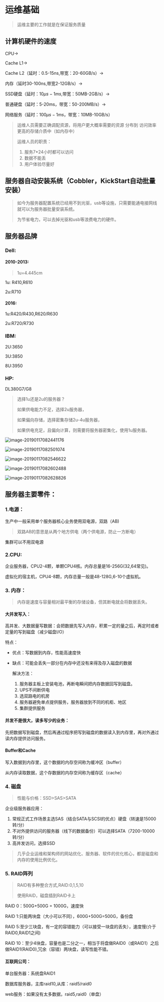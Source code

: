 # 运维基础

> 运维主要的工作就是在保证服务质量

## 计算机硬件的速度

CPU->

Cache L1->

Cache L2（延时：0.5-15ns,带宽：20-60GB/s）->

内存（延时30-100ns,带宽2-12GB/s）->

SSD硬盘（延时：$10\mu s-1ms$,带宽：50MB-2GB/s）->

普通硬盘（延时：5-20ms，带宽：50-200MB/s）->

网络服务（延时：$100\mu s-1ms$，带宽：10MB-10GB/s）

> 运维人员需要正确调配资源，将用户更大概率需要的资源 分布到 访问效率更高的存储介质中（如内存中）
>
> 运维人员的职责：
>
> 1. 服务7*24小时都可以访问
> 2. 数据不能丢
> 3. 用户体验尽量好

## 服务器自动安装系统（Cobbler，KickStart自动批量安装）

> 如今为服务器配置系统已经用不到光驱，usb等设施，只需要能通电接网线就可以为服务器批量安装系统。
>
> 为节省电力，可以去掉光驱和usb等浪费电力的硬件。

## 服务器品牌

### Dell:

#### 2010-2013:

> 1u=4.445cm

1u: R410,R610

2u:R710

#### 2016:

1u:R420/R430,R620/R630

2u:R720/R730

### IBM:

2U:3650

3U:3850

8U:3950

### HP:

DL380G7/G8

> 选择1u还是2u的服务器？
>
> 如果供电能力不足，选择2u服务器，
>
> 如果偏向存储，选择密集存储2u-4u服务器，
>
> 如果供电充足，且偏向计算，则需要将服务器密集化，使用1u服务器。

![image-20190117082441176](/Users/haohao/Documents/Haohao's-Book/运维课程/assets/image-20190117082441176.png)

![image-20190117082501074](/Users/haohao/Documents/Haohao's-Book/运维课程/assets/image-20190117082501074.png)

![image-20190117082546622](/Users/haohao/Documents/Haohao's-Book/运维课程/assets/image-20190117082546622.png)

![image-20190117082602488](/Users/haohao/Documents/Haohao's-Book/运维课程/assets/image-20190117082602488.png)

![image-20190117082628826](/Users/haohao/Documents/Haohao's-Book/运维课程/assets/image-20190117082628826.png)



## 服务器主要零件：

### 1.电源：

生产中一般采用单个服务器核心业务使用双电源，双路（AB)

> 双路AB的意思是从两个地方供电（两个供电源，防止一方断电）

集群可以不用双电源

### 2.CPU:

企业服务器，CPU2-4颗，单颗CPU4核。内存总量是16-256G(32,64常见)。

虚拟化的宿主机，CPU4-8颗，内存总量一般是48-128G,6-10个虚拟机。

### 3. 内存：

> 内存是速度与容量相对最平衡的存储设备，但其断电就会将数据丢失。

#### 大并发写入：

高并发、大数据量写数据：会把数据先写入内存，积累一定的量之后，再定时或者定量的写到磁盘（减少磁盘I/O）

特点：

- 优点：写数据到内存，性能高速度快

- 缺点：可能会丢失一部分在内存中还没有来得及存入磁盘的数据

  解决方法：

  1. 服务器主板上安装电池，再断电瞬间把内存数据回写到磁盘。
  2. UPS不间断供电
  3. 选双路电的机房
  4. 服务器避免单点提供服务，服务器放到不同的机柜、地区
  5. 集群提供服务

#### 并发不是很大，读多写少的业务：

先把数据写到磁盘，然后再通过程序把写到磁盘的数据读入到内存里，再对外通过读内存提供访问服务。

#### Buffer和Cache

写入数据到内存里，这个数据的内存空间称为缓冲区（buffer）

从内存读取数据，这个存数据的内存空间称为缓存区（cache）

### 4. 磁盘

> 性能与价格：SSD>SAS>SATA

企业级服务器应用：

1. 常规正式工作场景主选SAS（结合SATA与SCSI的优点）硬盘（转速是15000转/分）
2. 不对外提供访问的服务器（线下的数据备份）可以选择SATA（7200-10000转/分）
3. 高并发访问，选择SSD

> 几乎企业运维和架构师的网站优化、服务器、软件的优化核心，都是磁盘和内存的使用比例优化。

### 5. RAID阵列

> RAID有多种整合方式,RAID:0,1,5,10
>
> 使用RAID，磁盘插到RAID卡上

RAID 0：500G+500G = 1000G，速度快

RAID 1:只能两块盘（大小可以不同），600G+500G=500G，备份盘

RAID 5:至少三块盘，有一定的容错能力（可以接受一块盘的丢失），速度慢(介于RAID0,RAID1之间)

RAID 10：至少4块盘，容量也是二分之一，相当于将盘做RAID0（或RAID1）之后做RAID1(RAID0),冗余（容错）两块盘，读写性能不错。

#### 互联网公司：

单台服务器：系统盘RAID1

数据库服务器，主库raid10,从库：raid5/raid0

web服务：如果没有太多数据，raid5,raid0（单盘）
